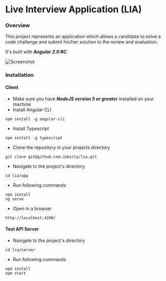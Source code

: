 # Live Interview Application (LIA)

### Overview

This project represents an application which allows a candidate to solve a code challenge and submit his/her solution to the review and evaluation.

It's built with _**Angular 2.0 RC**_.

![Screenshot](https://cloud.githubusercontent.com/assets/3257149/15761600/b89787e8-28de-11e6-8bad-3e801d359b5c.png)

### Installation

#### Client

* Make sure you have _**NodeJS version 5 or greater**_ installed on your machine
* Install Angular CLI
```shell
npm install -g angular-cli
```
* Install Typescript
```shell
npm install -g typescript
```

* Clone the repository in your projects directory

```shell
git clone git@github.com:Jobsity/lia.git
```

* Navigate to the project's directory

```shell
cd lia/app
```

* Run following commands

```shell
npm install
ng serve
```

* Open in a browser
```
http://localhost:4200/
```

#### Test API Server

* Navigate to the project's directory

```shell
cd lia/server
```

* Run following commands

```shell
npm install
npm start
```
